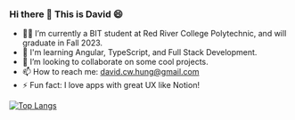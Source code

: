 ### Hi there 👋 This is David 😄

- 👨‍🎓 I’m currently a BIT student at Red River College Polytechnic, and will graduate in Fall 2023.
- 🌱 I'm learning Angular, TypeScript, and Full Stack Development.
- 👯 I’m looking to collaborate on some cool projects.
- 📫 How to reach me: david.cw.hung@gmail.com 
- ⚡ Fun fact: I love apps with great UX like Notion!


[![Top Langs](https://github-readme-stats.vercel.app/api/top-langs/?username=DavidCWHung&layout=compact)](https://github.com/anuraghazra/github-readme-stats)
